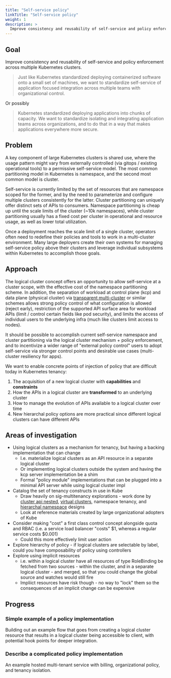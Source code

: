 ```yaml
---
title: "Self-service policy"
linkTitle: "Self-service policy"
weight: 1
description: >
  Improve consistency and reusability of self-service and policy enforcement across multiple Kubernetes clusters.
---
```


## Goal

Improve consistency and reusability of self-service and policy enforcement across multiple Kubernetes clusters.

> Just like Kubernetes standardized deploying containerized software onto a small set of machines, we want to standardize self-service of application focused integration across multiple teams with organizational control.

Or possibly

> Kubernetes standardized deploying applications into chunks of capacity.  We want to standardize isolating and integrating application teams across organizations, and to do that in a way that makes applications everywhere more secure.

## Problem

A key component of large Kubernetes clusters is shared use, where the usage pattern might vary from externally controlled (via gitops / existing operational tools) to a permissive self-service model.  The most common partitioning model in Kubernetes is namespace, and the second most common model is cluster.

Self-service is currently limited by the set of resources that are namespace scoped for the former, and by the need to parameterize and configure multiple clusters consistently for the latter. Cluster partitioning can uniquely offer distinct sets of APIs to consumers. Namespace partitioning is cheap up until the scale limits of the cluster (~10k namespaces), while cluster partitioning usually has a fixed cost per cluster in operational and resource usage, as well as lower total utilization.

Once a deployment reaches the scale limit of a single cluster, operators often need to redefine their policies and tools to work in a multi-cluster environment. Many large deployers create their own systems for managing self-service policy above their clusters and leverage individual subsystems within Kubernetes to accomplish those goals.

## Approach

The logical cluster concept offers an opportunity to allow self-service at a cluster scope, with the effective cost of the namespace partitioning scheme. In addition, the separation of workload at control plane (kcp) and data plane (physical cluster) via [transparent multi-cluster](./transparent-multi-cluster.md) or similar schemes allows strong policy control of what configuration is allowed (reject early), restriction of the supported API surface area for workload APIs (limit / control certain fields like pod security), and limits the access of individual users to the underlying infra (much like clusters limit access to nodes).

It should be possible to accomplish current self-service namespace and cluster partitioning via the logical cluster mechanism + policy enforcement, and to incentivize a wider range of "external policy control" users to adopt self-service via stronger control points and desirable use cases (multi-cluster resiliency for apps).

We want to enable concrete points of injection of policy that are difficult today in Kubernetes tenancy:

1. The acquisition of a new logical cluster with **capabilities** and **constraints**
2. How the APIs in a logical cluster are **transformed** to an underlying cluster
3. How to manage the evolution of APIs available to a logical cluster over time
4. New hierarchal policy options are more practical since different logical clusters can have different APIs

## Areas of investigation

* Using logical clusters as a mechanism for tenancy, but having a backing implementation that can change
  * I.e. materialize logical clusters as an API resource in a separate logical cluster
  * Or implementing logical clusters outside the system and having the kcp server implementation be a shim
  * Formal "policy module" implementations that can be plugged into a minimal API server while using logical cluster impl
* Catalog the set of tenancy constructs in use in Kube
  * Draw heavily on sig-multitenancy explorations - work done by [cluster api nested](https://github.com/kubernetes-sigs/cluster-api-provider-nested/tree/main/virtualcluster), [virtual clusters](https://github.com/kubernetes-sigs/cluster-api-provider-nested/tree/main/virtualcluster), namespace tenancy, and [hierarchal namespace](https://github.com/kubernetes-sigs/hierarchical-namespaces) designs
  * Look at reference materials created by large organizational adopters of Kube
* Consider making "cost" a first class control concept alongside quota and RBAC (i.e. a service load balancer "costs" $1, whereas a regular service costs $0.001)
  * Could this more effectively limit user action
* Explore hierarchy of policy - if logical clusters are selectable by label, could you have composability of policy using controllers
* Explore using implicit resources
  * i.e. within a logical cluster have all resources of type RoleBinding be fetched from two sources - within the cluster, and in a separate logical cluster - and merged, so that you could change the global source and watches would still fire
  * Impliict resources have risk though - no way to "lock" them so the consequences of an implicit change can be expensive

## Progress

### Simple example of a policy implementation

Building out an example flow that goes from creating a logical cluster resource that results in a logical cluster being accessible to client, with potential hook points for deeper integration.

### Describe a complicated policy implementation

An example hosted multi-tenant service with billing, organizational policy, and tenancy isolation.
